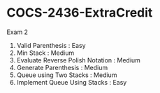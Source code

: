 # COCS-2436-ExtraCredit
Exam 2
1. Valid Parenthesis : Easy
2. Min Stack : Medium
3. Evaluate Reverse Polish Notation : Medium
4. Generate Parenthesis : Medium
5. Queue using Two Stacks : Medium
6. Implement Queue Using Stacks : Easy
